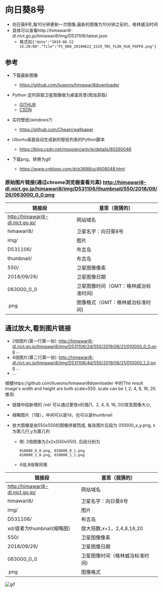 
# 向日葵8号
- 向日葵8号,每10分钟更新一次图像,最新的图像为10分钟之前的，格林威治时间
- 具体可以查看http://himawari8-dl.nict.go.jp/himawari8/img/D531106/latest.json
    - 格式如`{"date":"2019-06-22 15:20:00","file":"PI_H08_20190622_1520_TRC_FLDK_R10_PGPFD.png"}`

## 参考
- 下载最新图像
  - https://github.com/liuwons/himawari8downloader
- Python 定时获取卫星图像做为桌面背景(爬虫获取)
  - [GITHUB](https://github.com/StuPeter/Auto_Wallpaper_spider)
  - [CSDN](https://blog.csdn.net/Q_QuanTing/article/details/82854444)
    
- 实时壁纸(windows?)
  - https://github.com/Cheain/wallpaper
- Ubuntu桌面自动生成新的壁纸列表的Python脚本
  - https://blog.csdn.net/moqsien/article/details/80260046
- 下载png，转换为gif
  - https://www.cnblogs.com/dcb3688/p/4608048.html

### 原始图片链接(通过chrome浏览器查看元素) http://himawari8-dl.nict.go.jp/himawari8/img/D531106/thumbnail/550/2018/09/26/063000_0_0.png

链接段|意思（我猜的）
--|--
http://himawari8-dl.nict.go.jp/|网站域名
himawari8/|卫星名字：向日葵8号
img/|图片
D531106/	|布吉岛
thumbnail/	|布吉岛
550/	|卫星图像像素
2018/09/26/	|卫星图像日期
063000_0_0	|卫星图像时间（GMT：格林威治标准时间)
.png	|图像格式（GMT：格林威治标准时间)

## 通过放大,看到图片链接
- 2倍图片(第一行第一张): http://himawari8-dl.nict.go.jp/himawari8/img/D531106/2d/550/2019/06/21/010000_0_0.png ...
- 4倍图片(第二行第一张): http://himawari8-dl.nict.go.jp/himawari8/img/D531106/4d/550/2019/06/21/010000_1_0.png ...
- ...

根据https://github.com/liuwons/himawari8downloader 中的The result image's width and height are both scale×550. scale can be 1, 2, 4, 8, 16, 20.
推测:
- 链接中段新增的 /xd/ 可以通过更改x的值[1，2, 4, 8, 16, 20]改变图像大小,
- 缩略图片（1倍），中间可以是1d，也可以是thumbnail

- 放大图像是由550x550的图像拼接而成, 每张图片后段为 010000_x_y.png, x为第几行,y为第几列
  - 例: 2倍图像为2x2x(550x550), 后段分别为
    ```
    010000_0_0.png, 010000_0_1.png
    010000_1_0.png, 010000_1_1.png
    ```
  - 4倍,8倍等同理


链接段|意思（我猜的）
--|--
http://himawari8-dl.nict.go.jp/|网站域名
himawari8/|卫星名字：向日葵8号
img/|图片
D531106/	|布吉岛
xd/或者为thumbnail(缩略图)	|放大倍数,x=1，2,4,8,16,20
550/	|卫星图像像素
2018/09/26/	|卫星图像日期
063000_0_0	|卫星图像时间（格林威治标准时间)
.png	|图像格式

![gif](./images/latest_earth.gif)
